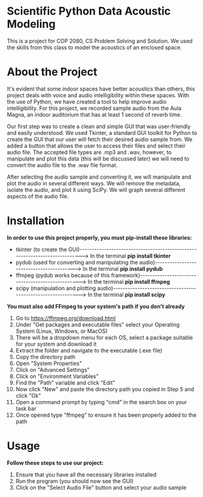 # Scientific Python Data Acoustic Modeling
This is a project for COP 2080, CS Problem Solving and Solution. We used the skills from this class to model the acoustics of an enclosed space.

# About the Project
It's evident that some indoor spaces have better acoustics than others, this project deals with voice and audio intelligibility within these spaces. With the use of
Python, we have created a tool to help improve audio intelligibility. For this project, we recorded sample audio from the Aula Magna, an indoor auditorium that has at
least 1 second of reverb time.

Our first step was to create a clean and simple GUI that was user-friendly and easily understood. We used Tkinter, a standard GUI toolkit for Python to create the GUI
that our user will fetch their desired audio sample from. We added a button that allows the user to access their files and select their audio file. The accepted file
types are .mp3 and .wav, however, to manipulate and plot this data (this will be discussed later) we will need to convert the audio file to the .wav file format.

After selecting the audio sample and converting it, we will manipulate and plot the audio in several different ways. We will remove the metadata, isolate the audio, and plot it using SciPy. We will graph several different aspects of the audio file.

# Installation
**In order to use this project properly, you must pip-install these libraries:**
  - tkinter (to create the GUI)---------------------------------------------------------------------------> In the terminal **pip install tkinter**
  - pydub (used for converting and manipulating the audio)-----------------------------------------> In the terminal **pip install pydub**
  - ffmpeg (pydub works because of this framework)-------------------------------------------------> In the terminal **pip install ffmpeg**
  - scipy (manipulation and plotting audio)------------------------------------------------------------> In the terminal **pip install scipy**

**You must also add FFmpeg to your system's path if you don't already**
  1. Go to https://ffmpeg.org/download.html
  2. Under "Get packages and executable files" select your Operating System (Linux, Windows, or MacOS)
  3. There will be a dropdown menu for each OS, select a package suitable for your system and download it
  4. Extract the folder and navigate to the executable (.exe file)
  5. Copy the directory path
  6. Open "System Properties"
  7. Click on "Advanced Settings"
  8. Click on "Environment Variables"
  9. Find the "Path" variable and click "Edit"
  10. Now click "New" and paste the directory path you copied in Step 5 and click "Ok"
  11. Open a command prompt by typing "cmd" in the search box on your task bar
  12. Once opened type "ffmpeg" to ensure it has been properly added to the path

# Usage
**Follow these steps to use our project:**
  1. Ensure that you have all the necessary libraries installed
  2. Run the program (you should now see the GUI)
  3. Click on the "Select Audio File" button and select your audio sample
